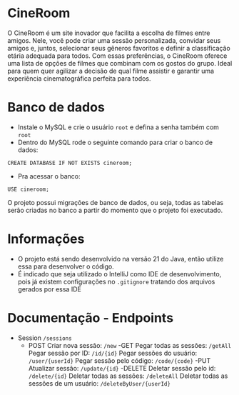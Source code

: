 # CineRoom

O CineRoom é um site inovador que facilita a escolha de filmes entre amigos. Nele, você pode criar uma sessão personalizada, convidar seus amigos e, juntos, selecionar seus gêneros favoritos e definir a classificação etária adequada para todos. Com essas preferências, o CineRoom oferece uma lista de opções de filmes que combinam com os gostos do grupo. Ideal para quem quer agilizar a decisão de qual filme assistir e garantir uma experiência cinematográfica perfeita para todos.

# Banco de dados
- Instale o MySQL e crie o usuário `root` e defina a senha também com `root`
- Dentro do MySQL rode o seguinte comando para criar o banco de dados:
```
CREATE DATABASE IF NOT EXISTS cineroom;
```
- Pra acessar o banco:
```
USE cineroom;
```
O projeto possui migrações de banco de dados, ou seja, todas as tabelas serão criadas no banco a partir do momento que o projeto foi executado.

# Informações
- O projeto está sendo desenvolvido na versão 21 do Java, então utilize essa para desenvolver o código.
- É indicado que seja utilizado o IntelliJ como IDE de desenvolvimento, pois já existem configurações no `.gitignore` tratando dos arquivos gerados por essa IDE

# Documentação - Endpoints

- Session `/sessions`
    - POST
        Criar nova sessão:
            `/new`
    -GET
        Pegar todas as sessões:
            `/getAll`
        Pegar sessão por ID:
            `/id/{id}`
        Pegar sessões do usuário:
            `/user/{userId}`
        Pegar sessão pelo código:
            `/code/{code}`
    -PUT
        Atualizar sessão:
            `/update/{id}`
    -DELETE
        Deletar sessão pelo id:
            `/delete/{id}`
        Deletar todas as sessões:
            `/deleteAll`
        Deletar todas as sessões de um usuário:
            `/deleteByUser/{userId}`
